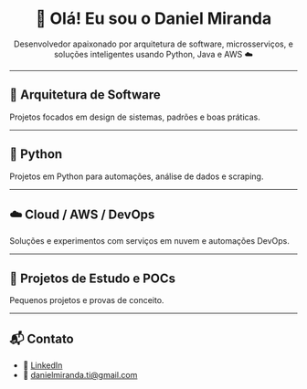 <h1 align="center">👋 Olá! Eu sou o Daniel Miranda</h1>

<p align="center">
Desenvolvedor apaixonado por arquitetura de software, microsserviços, e soluções inteligentes usando Python, Java e AWS ☁️
</p>

---

## 🧱 Arquitetura de Software

Projetos focados em design de sistemas, padrões e boas práticas.


---

## 🐍 Python

Projetos em Python para automações, análise de dados e scraping.



---

## ☁️ Cloud / AWS / DevOps

Soluções e experimentos com serviços em nuvem e automações DevOps.



---

## 🧪 Projetos de Estudo e POCs

Pequenos projetos e provas de conceito.



---

## 📬 Contato

- 💼 [LinkedIn](https://www.linkedin.com/in/daniel-miranda-b6a3483b)
- 📧 danielmiranda.ti@gmail.com
